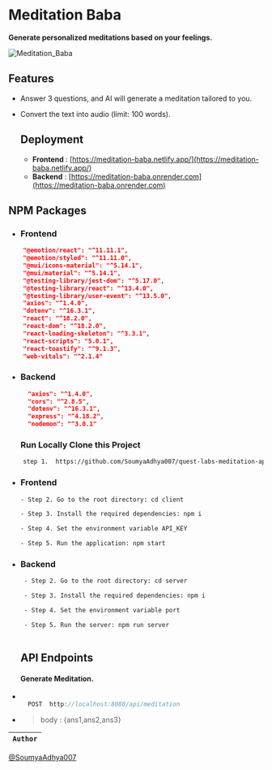 # Meditation Baba
**Generate personalized meditations based on your feelings.**

![Meditation_Baba](https://github.com/SoumyaAdhya007/quest-labs-meditation-app/assets/112754567/8cacde6b-7c4c-4783-a9a1-cd933063cdd4)


## Features
- Answer 3 questions, and AI will generate a meditation tailored to you.
- Convert the text into audio (limit: 100 words).


  ## Deployment
  - **Frontend**
  : [https://meditation-baba.netlify.app/](https://meditation-baba.netlify.app/)
  - **Backend**
  : [https://meditation-baba.onrender.com](https://meditation-baba.onrender.com)

## NPM Packages
- ### Frontend
```json
    "@emotion/react": "^11.11.1",
    "@emotion/styled": "^11.11.0",
    "@mui/icons-material": "^5.14.1",
    "@mui/material": "^5.14.1",
    "@testing-library/jest-dom": "^5.17.0",
    "@testing-library/react": "^13.4.0",
    "@testing-library/user-event": "^13.5.0",
    "axios": "^1.4.0",
    "dotenv": "^16.3.1",
    "react": "^18.2.0",
    "react-dom": "^18.2.0",
    "react-loading-skeleton": "^3.3.1",
    "react-scripts": "5.0.1",
    "react-toastify": "^9.1.3",
    "web-vitals": "^2.1.4"
```
- ### Backend 
  ```json
    "axios": "^1.4.0",
    "cors": "^2.8.5",
    "dotenv": "^16.3.1",
    "express": "^4.18.2",
    "nodemon": "^3.0.1"
  ```

  ###  Run Locally Clone this Project

```bash
    step 1.  https://github.com/SoumyaAdhya007/quest-labs-meditation-app
```
- ### Frontend
  ``` bash
  - Step 2. Go to the root directory: cd client

  - Step 3. Install the required dependencies: npm i

  - Step 4. Set the environment variable API_KEY

  - Step 5. Run the application: npm start
  
  ````
- ### Backend
  ```bash
   - Step 2. Go to the root directory: cd server

   - Step 3. Install the required dependencies: npm i

   - Step 4. Set the environment variable port

   - Step 5. Run the server: npm run server
        
  ```
  ## API Endpoints

  ####  Generate Meditation.
  
-
  ```javascript

    POST  http://localhost:8080/api/meditation

  ```
- >body : {ans1,ans2,ans3}

| `Author` |
| :-------: | 

 
 [@SoumyaAdhya007](https://github.com/SoumyaAdhya007) 
    
